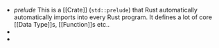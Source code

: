- *prelude*
  This is a [[Crate]] (``std::prelude``) that Rust automatically automatically imports into every Rust program. It defines a lot of core [[Data Type]]s, [[Function]]s etc..
-
-